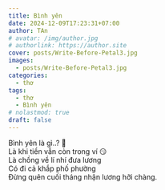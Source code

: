 ```yaml
---
title: Bình yên
date: 2024-12-09T17:23:31+07:00
author: TAn
# avatar: /img/author.jpg
# authorlink: https://author.site
cover: posts/Write-Before-Petal3.jpg
images:
  - posts/Write-Before-Petal3.jpg
categories:
  - thơ
tags:
  - thơ
  - Bình yên
# nolastmod: true
draft: false
---
```


Bình yên là gì..? 🤨  
Là khi tiền vẫn còn trong ví 😏  
Là chồng về lí nhí đưa lương  
Có đi cả khắp phố phường  
Đừng quên cuối tháng nhận lương hỡi chàng.